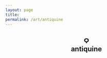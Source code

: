 ```yaml
---
layout: page
title: 
permalink: /art/antiquine
---
```


<center>
<h2>
Ϙ<br>
antiquine 
</h2>
</center>
